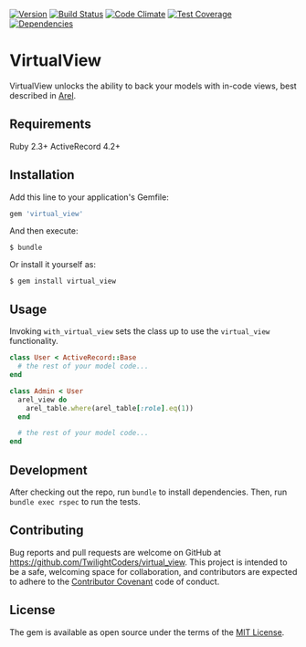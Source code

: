 [![Version      ](https://img.shields.io/gem/v/virtual_view.svg?maxAge=2592000)](https://rubygems.org/gems/virtual_view)
[![Build Status ](https://travis-ci.org/TwilightCoders/virtual_view.svg)](https://travis-ci.org/TwilightCoders/virtual_view)
[![Code Climate ](https://api.codeclimate.com/v1/badges/762cdcd63990efa768b0/maintainability)](https://codeclimate.com/github/TwilightCoders/virtual_view/maintainability)
[![Test Coverage](https://codeclimate.com/github/TwilightCoders/virtual_view/badges/coverage.svg)](https://codeclimate.com/github/TwilightCoders/virtual_view/coverage)
[![Dependencies ](https://gemnasium.com/badges/github.com/TwilightCoders/virtual_view.svg)](https://gemnasium.com/github.com/TwilightCoders/virtual_view)

# VirtualView

VirtualView unlocks the ability to back your models with in-code views, best described in [Arel](https://github.com/rails/arel).

## Requirements

Ruby 2.3+
ActiveRecord 4.2+

## Installation

Add this line to your application's Gemfile:

```ruby
gem 'virtual_view'
```

And then execute:

    $ bundle

Or install it yourself as:

    $ gem install virtual_view

## Usage

Invoking `with_virtual_view` sets the class up to use the `virtual_view` functionality.

```ruby
class User < ActiveRecord::Base
  # the rest of your model code...
end

class Admin < User
  arel_view do
    arel_table.where(arel_table[:role].eq(1))
  end

  # the rest of your model code...
end
```

## Development

After checking out the repo, run `bundle` to install dependencies. Then, run `bundle exec rspec` to run the tests.

## Contributing

Bug reports and pull requests are welcome on GitHub at https://github.com/TwilightCoders/virtual_view. This project is intended to be a safe, welcoming space for collaboration, and contributors are expected to adhere to the [Contributor Covenant](http://contributor-covenant.org) code of conduct.

## License

The gem is available as open source under the terms of the [MIT License](http://opensource.org/licenses/MIT).
